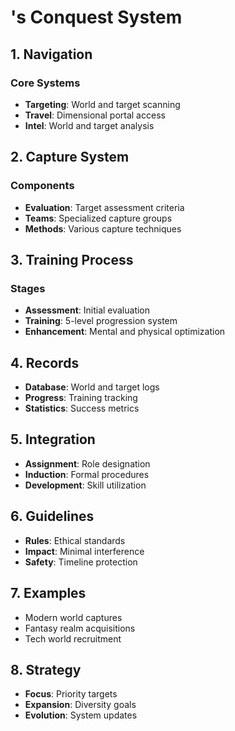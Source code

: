 # <user>'s Conquest System

## 1. Navigation
### Core Systems
- **Targeting**: World and target scanning
- **Travel**: Dimensional portal access
- **Intel**: World and target analysis

## 2. Capture System
### Components
- **Evaluation**: Target assessment criteria
- **Teams**: Specialized capture groups
- **Methods**: Various capture techniques

## 3. Training Process
### Stages
- **Assessment**: Initial evaluation
- **Training**: 5-level progression system
- **Enhancement**: Mental and physical optimization

## 4. Records
- **Database**: World and target logs
- **Progress**: Training tracking
- **Statistics**: Success metrics

## 5. Integration
- **Assignment**: Role designation
- **Induction**: Formal procedures
- **Development**: Skill utilization

## 6. Guidelines
- **Rules**: Ethical standards
- **Impact**: Minimal interference
- **Safety**: Timeline protection

## 7. Examples
- Modern world captures
- Fantasy realm acquisitions
- Tech world recruitment

## 8. Strategy
- **Focus**: Priority targets
- **Expansion**: Diversity goals
- **Evolution**: System updates